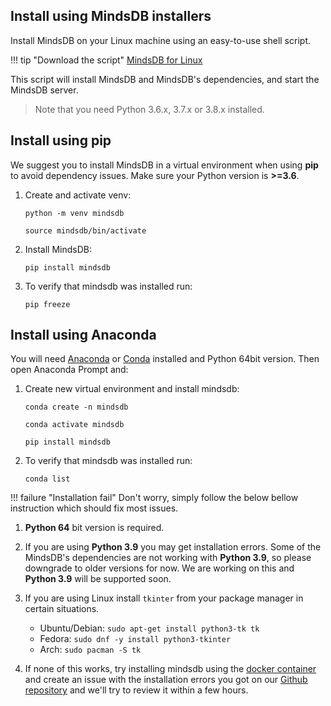
## Install using MindsDB installers

Install MindsDB on your Linux machine using an easy-to-use shell script.

!!! tip "Download the script"
    [MindsDB for Linux](https://mindsdb-installer.s3-us-west-2.amazonaws.com/mindsdb-installer/v2/linux/MindsDBInstaller_1.5.sh)

This script will install MindsDB and MindsDB's dependencies, and start the MindsDB server.
> Note that you need Python 3.6.x, 3.7.x or 3.8.x installed.

## Install using pip

We suggest you to install MindsDB in a virtual environment when using **pip** to avoid dependency issues. Make sure your Python version is **>=3.6**.

1. Create and activate venv:

    ```
    python -m venv mindsdb
    ```

    ```
    source mindsdb/bin/activate
    ```

2. Install MindsDB:

    ```
    pip install mindsdb
    ```

3. To verify that mindsdb was installed run:

    ```
    pip freeze
    ```

## Install using Anaconda

You will need [Anaconda](https://www.anaconda.com/products/individual) or [Conda](https://conda.io/projects/conda/en/latest/index.html) installed and Python 64bit version. Then open Anaconda Prompt and:

1. Create new virtual environment and install mindsdb:

    ```
    conda create -n mindsdb
    ```

    ```
    conda activate mindsdb
    ```

    ```
    pip install mindsdb
    ```


2. To verify that mindsdb was installed run:

    ```
    conda list
    ```


!!! failure "Installation fail"
    Don't worry, simply follow the below bellow instruction which should fix most issues.


1. **Python 64** bit version is required. 

2. If you are using **Python 3.9** you may get installation errors. Some of the MindsDB's dependencies are not working with **Python 3.9**, so please downgrade to older versions for now. We are working on this and **Python 3.9** will be supported soon.


3. If you are using Linux install `tkinter` from your package manager in certain situations.
    - Ubuntu/Debian: `sudo apt-get install python3-tk tk`
    - Fedora: `sudo dnf -y install python3-tkinter`
    - Arch: `sudo pacman -S tk`

4. If none of this works, try installing mindsdb using the [docker container]() and create an issue with the installation errors you got on our  [Github repository](https://github.com/mindsdb/mindsdb/issues) and we'll try to review it within a few hours.